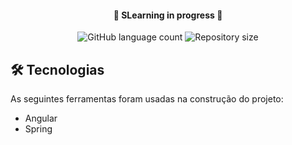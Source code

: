 <h4 align="center"> 
	🚧 SLearning in progress 🚧
</h4>

<p align="center">
    <img alt="GitHub language count" src="https://img.shields.io/github/languages/count/alexandrerehder/ignews?color=%2304D361"> 
    <img alt="Repository size" src="https://img.shields.io/github/repo-size/alexandrerehder/ignews">
</p>

## 🛠 Tecnologias

As seguintes ferramentas foram usadas na construção do projeto:

- Angular
- Spring


